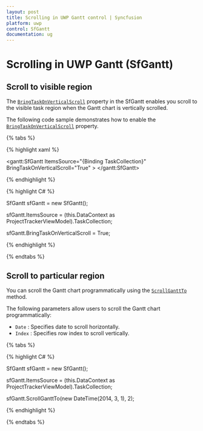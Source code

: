 ```yaml
---
layout: post
title: Scrolling in UWP Gantt control | Syncfusion
platform: uwp
control: SfGantt
documentation: ug
---
```


# Scrolling in UWP Gantt (SfGantt)

## Scroll to visible region

The [`BringTaskOnVerticalScroll`](https://help.syncfusion.com/cr/uwp/Syncfusion.UI.Xaml.Gantt.SfGantt.html#Syncfusion_UI_Xaml_Gantt_SfGantt_BringTaskOnVerticalScroll) property in the SfGantt enables you scroll to the visible task region when the Gantt chart is vertically scrolled.

The following code sample demonstrates how to enable the [`BringTaskOnVerticalScroll`](https://help.syncfusion.com/cr/uwp/Syncfusion.UI.Xaml.Gantt.SfGantt.html#Syncfusion_UI_Xaml_Gantt_SfGantt_BringTaskOnVerticalScroll) property.

{% tabs %}

{% highlight xaml %}

<gantt:SfGantt ItemsSource="{Binding TaskCollection}" BringTaskOnVerticalScroll="True" >
</gantt:SfGantt>

{% endhighlight %}

{% highlight C# %}

SfGantt sfGantt = new SfGantt();

sfGantt.ItemsSource = (this.DataContext as ProjectTrackerViewModel).TaskCollection;

sfGantt.BringTaskOnVerticalScroll = True;

{% endhighlight %}

{% endtabs %}

## Scroll to particular region

You can scroll the Gantt chart programmatically using the [`ScrollGanttTo`](https://help.syncfusion.com/cr/uwp/Syncfusion.UI.Xaml.Gantt.SfGantt.html#Syncfusion_UI_Xaml_Gantt_SfGantt_ScrollGanttTo_System_Nullable_System_DateTime__System_Nullable_System_Int32__) method. 

The following parameters allow users to scroll the Gantt chart programmatically:

* `Date` : Specifies date to scroll horizontally.
* `Index` : Specifies row index to scroll vertically.
 
{% tabs %}

{% highlight C# %}

SfGantt sfGantt = new SfGantt();

sfGantt.ItemsSource = (this.DataContext as ProjectTrackerViewModel).TaskCollection;

sfGantt.ScrollGanttTo(new DateTime(2014, 3, 1), 2);

{% endhighlight %}

{% endtabs %}
